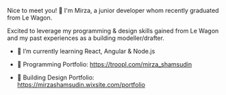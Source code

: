 Nice to meet you! 👋 I'm Mirza, a junior developer whom recently graduated from Le Wagon. 

Excited to leverage my programming & design skills gained from Le Wagon and my past experiences as a building modeller/drafter.

- 🌱 I’m currently learning React, Angular & Node.js

- 💼 Programming Portfolio: https://troopl.com/mirza_shamsudin
 
- 🏡 Building Design Portfolio: https://mirzashamsudin.wixsite.com/portfolio
